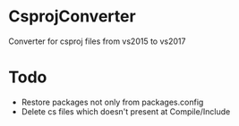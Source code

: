 # CsprojConverter
Converter for csproj files from vs2015 to vs2017

# Todo
- Restore packages not only from packages.config
- Delete cs files which doesn't present at Compile/Include
